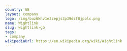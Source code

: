 ```yaml
---
country: GB
layout: company
logo: /img/buz6khv1e3zepjs3p39dzf8jpolc.png
name: Wightlink
slug: wightlink-gb
tags:
- company
wikipediaUrl: https://en.wikipedia.org/wiki/Wightlink
---
```

